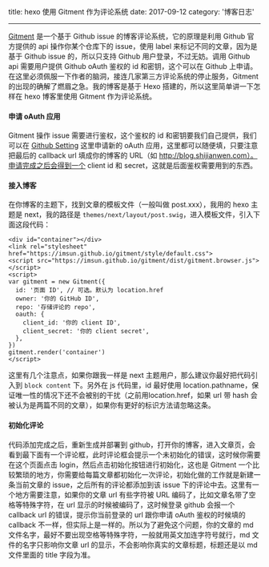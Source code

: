 title: hexo 使用 Gitment 作为评论系统
date: 2017-09-12
category: '博客日志'

---

[Gitment](https://github.com/imsun/gitment) 是一个基于 Github issue 的博客评论系统，它的原理是利用 Github 官方提供的 api 操作你某个仓库下的 issue，使用 label 来标记不同的文章，因为是基于 Github issue 的，所以只支持 Github 用户登录，不过无妨。调用 Github api 需要用户提供 Github oAuth 鉴权的 id 和密钥，这个可以在 Github 上申请。在这里必须佩服一下作者的脑洞，接连几家第三方评论系统的停止服务，Gitment 的出现的确解了燃眉之急。我的博客是基于 Hexo 搭建的，所以这里简单讲一下怎样在 hexo 博客里使用 Gitment 作为评论系统。

<!-- more -->

#### 申请 oAuth 应用

Gitment 操作 issue 需要进行鉴权，这个鉴权的 id 和密钥要我们自己提供，我们可以在 [Github Setting](https://github.com/settings/applications/new) 这里申请新的 oAuth 应用，这里都可以随便填，只要注意把最后的 callback url 填成你的博客的 URL（如 http://blog.shijianwen.com）。申请完成之后会得到一个 client id 和 secret，这就是后面鉴权需要用到的东西。

#### 接入博客

在你博客的主题下，找到文章的模板文件（一般叫做 post.xxx），我用的 hexo 主题是 next，我的路径是 `themes/next/layout/post.swig`，进入模板文件，引入下面这段代码：

```
<div id="container"></div>
<link rel="stylesheet" href="https://imsun.github.io/gitment/style/default.css">
<script src="https://imsun.github.io/gitment/dist/gitment.browser.js"></script>
<script>
var gitment = new Gitment({
  id: '页面 ID', // 可选。默认为 location.href
  owner: '你的 GitHub ID',
  repo: '存储评论的 repo',
  oauth: {
    client_id: '你的 client ID',
    client_secret: '你的 client secret',
  },
})
gitment.render('container')
</script>
```

这里有几个注意点，如果你跟我一样是 next 主题用户，那么建议你最好把代码引入到 `block content` 下。另外在 js 代码里，id 最好使用 location.pathname，保证唯一性的情况下还不会被别的干扰（之前用location.href，如果 url 带 hash 会被认为是两篇不同的文章），如果你有更好的标识方法请忽略这条。

#### 初始化评论

代码添加完成之后，重新生成并部署到 github，打开你的博客，进入文章页，会看到最下面有一个评论框，此时评论框会提示一个未初始化的错误，这时候你需要在这个页面点击 login，然后点击初始化按钮进行初始化，这也是 Gitment 一个比较繁琐的地方，你需要给每篇文章都初始化一次评论，初始化做的工作就是新建一条当前文章的 issue，之后所有的评论都添加到该 issue 下的评论中去。这里有一个地方需要注意，如果你的文章 url 有些字符被 URL
 编码了，比如文章名带了空格等特殊字符，在 url 显示的时候被编码了，这时候登录 github 会报一个 callback url 的错误，提示你当前登录的 url 跟你申请 oAuth 鉴权的时候填的 callback 不一样，但实际上是一样的。所以为了避免这个问题，你的文章的 md 文件名字，最好不要出现空格等特殊字符，一般就用英文加连字符号就行，md 文件的名字只影响你文章 url 的显示，不会影响你真实的文章标题，标题还是以 md 文件里面的 title 字段为准。

